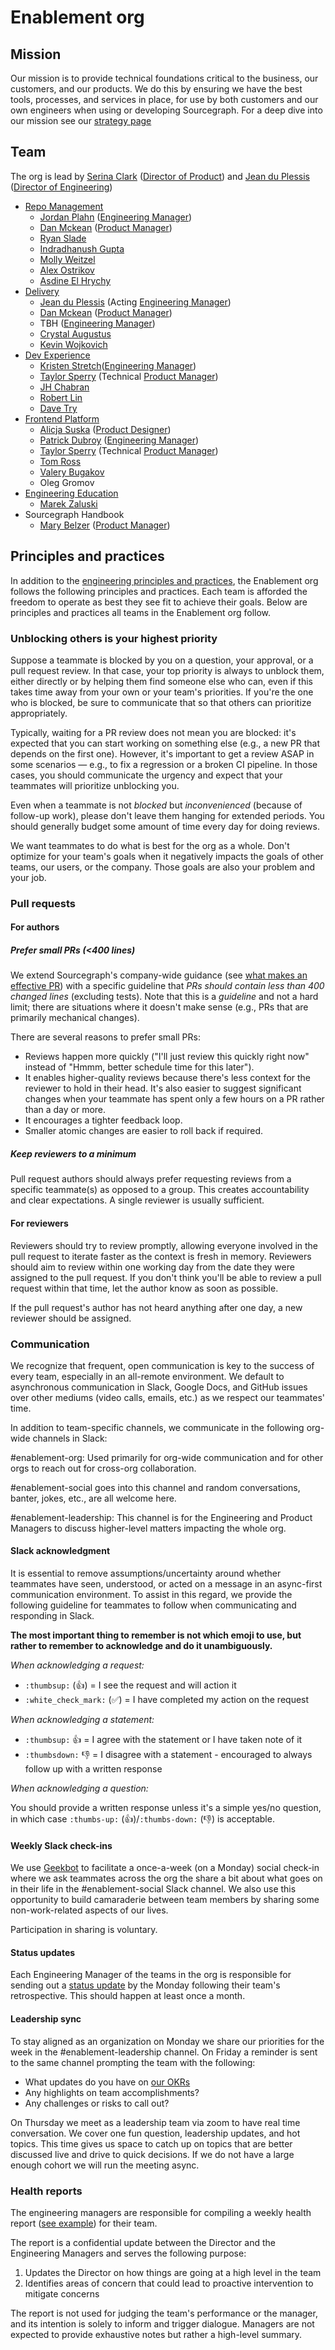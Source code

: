 # Enablement org

## Mission

Our mission is to provide technical foundations critical to the business, our customers, and our products. We do this by ensuring we have the best tools, processes, and services in place, for use by both customers and our own engineers when using or developing Sourcegraph. For a deep dive into our mission see our [strategy page](../../../company/strategy/enablement/index.md)

## Team

The org is lead by [Serina Clark](../../../team/index.md#serina-clark) ([Director of Product](../../product/roles/index.md#director-of-product)) and [Jean du Plessis](../../../team/index.md#jean-du-plessis) ([Director of Engineering](../roles.md#director-of-engineering))

- [Repo Management](repo-management/index.md)
  - [Jordan Plahn](../../../team/index.md#jordan-plahn) ([Engineering Manager](../roles.md#engineering-manager))
  - [Dan Mckean](../../../team/index.md#dan-mckean) ([Product Manager](../../product/roles/index.md#product-manager))
  - [Ryan Slade](../../../team/index.md#ryan-slade)
  - [Indradhanush Gupta](../../../team/index.md#indradhanush-gupta)
  - [Molly Weitzel](../../../team/index.md#molly-weitzel)
  - [Alex Ostrikov](../../../team/index.md#alexander-ostrikov)
  - [Asdine El Hrychy](../../../team/index.md#asdine-el-hrychy)
- [Delivery](delivery/index.md)
  - [Jean du Plessis](../../../team/index.md#jean-du-plessis) (Acting [Engineering Manager](../roles.md#engineering-manager))
  - [Dan Mckean](../../../team/index.md#dan-mckean) ([Product Manager](../../product/roles/index.md#product-manager))
  - TBH ([Engineering Manager](../roles.md#engineering-manager))
  - [Crystal Augustus](../../../team/index.md#crystal-augustus)
  - [Kevin Wojkovich](../../../team/index.md#kevin-wojkovich)
- [Dev Experience](dev-experience/index.md)
  - [Kristen Stretch](../../../team/index.md#kristen-stretch)([Engineering Manager](../roles.md#engineering-manager))
  - [Taylor Sperry](../../../team/index.md#taylor-sperry) (Technical [Product Manager](../../product/roles/index.md#product-manager))
  - [JH Chabran](../../../team/index.md#jh-chabran)
  - [Robert Lin](../../../team/index.md#robert-lin)
  - [Dave Try](../../../team/index.md#dave-try)
- [Frontend Platform](frontend-platform/index.md)
  - [Alicja Suska](../../../team/index.md#alicja-suska) ([Product Designer](../../product/roles/index.md#product-designer))
  - [Patrick Dubroy](../../../team/index.md#patrick-dubroy) ([Engineering Manager](../roles.md#engineering-manager))
  - [Taylor Sperry](../../../team/index.md#taylor-sperry) (Technical [Product Manager](../../product/roles/index.md#product-manager))
  - [Tom Ross](../../../team/index.md#tom-ross)
  - [Valery Bugakov](../../../team/index.md#valery-bugakov)
  - Oleg Gromov
- [Engineering Education](engineering-education/index.md)
  - [Marek Zaluski](../../../team/index.md#marek-zaluski)
- Sourcegraph Handbook
  - [Mary Belzer](../../../team/index.md#mary-belzer) ([Product Manager](../../product/roles/index.md#product-manager))

## Principles and practices

In addition to the [engineering principles and practices](../principles-and-practices.md), the Enablement org follows the following principles and practices. Each team is afforded the freedom to operate as best they see fit to achieve their goals. Below are principles and practices all teams in the Enablement org follow.

### Unblocking others is your highest priority

Suppose a teammate is blocked by you on a question, your approval, or a pull request review. In that case, your top priority is always to unblock them, either directly or by helping them find someone else who can, even if this takes time away from your own or your team's priorities. If you're the one who is blocked, be sure to communicate that so that others can prioritize appropriately.

Typically, waiting for a PR review does not mean you are blocked: it's expected that you can start working on something else (e.g., a new PR that depends on the first one). However, it's important to get a review ASAP in some scenarios — e.g., to fix a regression or a broken CI pipeline. In those cases, you should communicate the urgency and expect that your teammates will prioritize unblocking you.

Even when a teammate is not _blocked_ but _inconvenienced_ (because of follow-up work), please don't leave them hanging for extended periods. You should generally budget some amount of time every day for doing reviews.

We want teammates to do what is best for the org as a whole. Don't optimize for your team's goals when it negatively impacts the goals of other teams, our users, or the company. Those goals are also your problem and your job.

### Pull requests

#### For authors

##### Prefer small PRs (<400 lines)

We extend Sourcegraph's company-wide guidance (see [what makes an effective PR](https://docs.sourcegraph.com/dev/background-information/code_reviews#what-makes-an-effective-pull-request-pr)) with a specific guideline that _PRs should contain less than 400 changed lines_ (excluding tests). Note that this is a _guideline_ and not a hard limit; there are situations where it doesn't make sense (e.g., PRs that are primarily mechanical changes).

There are several reasons to prefer small PRs:

- Reviews happen more quickly ("I'll just review this quickly right now" instead of "Hmmm, better schedule time for this later").
- It enables higher-quality reviews because there's less context for the reviewer to hold in their head. It's also easier to suggest significant changes when your teammate has spent only a few hours on a PR rather than a day or more.
- It encourages a tighter feedback loop.
- Smaller atomic changes are easier to roll back if required.

##### Keep reviewers to a minimum

Pull request authors should always prefer requesting reviews from a specific teammate(s) as opposed to a group. This creates accountability and clear expectations. A single reviewer is usually sufficient.

#### For reviewers

Reviewers should try to review promptly, allowing everyone involved in the pull request to iterate faster as the context is fresh in memory. Reviewers should aim to review within one working day from the date they were assigned to the pull request. If you don't think you'll be able to review a pull request within that time, let the author know as soon as possible.

If the pull request's author has not heard anything after one day, a new reviewer should be assigned.

### Communication

We recognize that frequent, open communication is key to the success of every team, especially in an all-remote environment.
We default to asynchronous communication in Slack, Google Docs, and GitHub issues over other mediums (video calls, emails, etc.) as we respect our teammates' time.

In addition to team-specific channels, we communicate in the following org-wide channels in Slack:

#enablement-org: Used primarily for org-wide communication and for other orgs to reach out for cross-org collaboration.

#enablement-social goes into this channel and random conversations, banter, jokes, etc., are all welcome here.

#enablement-leadership: This channel is for the Engineering and Product Managers to discuss higher-level matters impacting the whole org.

#### Slack acknowledgment

It is essential to remove assumptions/uncertainty around whether teammates have seen, understood, or acted on a message in an async-first communication environment.
To assist in this regard, we provide the following guideline for teammates to follow when communicating and responding in Slack.

**The most important thing to remember is not which emoji to use, but rather to remember to acknowledge and do it unambiguously.**

_When acknowledging a request:_

- `:thumbsup:` (👍) = I see the request and will action it
- `:white_check_mark:` (✅) = I have completed my action on the request

_When acknowledging a statement:_

- `:thumbsup:` 👍 = I agree with the statement or I have taken note of it
- `:thumbsdown:` 👎 = I disagree with a statement - encouraged to always follow up with a written response

_When acknowledging a question:_

You should provide a written response unless it's a simple yes/no question, in which case `:thumbs-up:` (👍)/`:thumbs-down:` (👎) is acceptable.

#### Weekly Slack check-ins

We use [Geekbot](https://geekbot.com/) to facilitate a once-a-week (on a Monday) social check-in where we ask teammates across the org the share a bit about what goes on in their life in the #enablement-social Slack channel. We also use this opportunity to build camaraderie between team members by sharing some non-work-related aspects of our lives.

Participation in sharing is voluntary.

#### Status updates

Each Engineering Manager of the teams in the org is responsible for sending out a [status update](../engineering-management.md#status-updates) by the Monday following their team's retrospective. This should happen at least once a month.

#### Leadership sync

To stay aligned as an organization on Monday we share our priorities for the week in the #enablement-leadership channel. On Friday a reminder is sent to the same channel prompting the team with the following:

- What updates do you have on [our OKRs](https://github.com/orgs/sourcegraph/projects/214/views/14?visibleFields=%5B%22Title%22%2C%22Assignees%22%2C%22Status%22%2C188005%2C247470%2C284758%2C253662%2C243177%5D)
- Any highlights on team accomplishments?
- Any challenges or risks to call out?

On Thursday we meet as a leadership team via zoom to have real time conversation. We cover one fun question, leadership updates, and hot topics. This time gives us space to catch up on topics that are better discussed live and drive to quick decisions. If we do not have a large enough cohort we will run the meeting async.

### Health reports

The engineering managers are responsible for compiling a weekly health report ([see example](https://docs.google.com/spreadsheets/d/1PnRPydNYLF2Als3KpVuIYO8dXeqckp_sbowVkvkdkeE/edit)) for their team.

The report is a confidential update between the Director and the Engineering Managers and serves the following purpose:

1. Updates the Director on how things are going at a high level in the team
1. Identifies areas of concern that could lead to proactive intervention to mitigate concerns

The report is not used for judging the team's performance or the manager, and its intention is solely to inform and trigger dialogue. Managers are not expected to provide exhaustive notes but rather a high-level summary.
